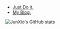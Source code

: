 <ul>
  <li>
    <a href="https://junxio.vercel.app/" target="_blank">Just Do it.</a>
  </li>

  <li>
    <a href="https://blog-rss.vercel.app/" target="_blank">My Blog.</a>
  </li>
</ul>

![JunXio's GitHub stats](https://github-readme-stats.vercel.app/api?username=jxzho&theme=ambient_gradient&show_icons=true)
